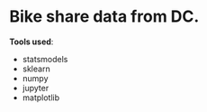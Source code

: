 # Bike share data from DC. 

**Tools used**:
- statsmodels
- sklearn
- numpy
- jupyter
- matplotlib
